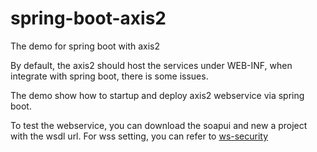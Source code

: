 # spring-boot-axis2

The demo for spring boot with axis2

By default, the axis2 should host the services under WEB-INF, when integrate with spring boot, there is some issues.



The demo show how to startup and deploy axis2 webservice via spring boot.


To test the webservice, you can download the soapui and new a project with the wsdl url.
For wss setting, you can refer to [ws-security](https://www.soapui.org/soapui-projects/ws-security.html)

